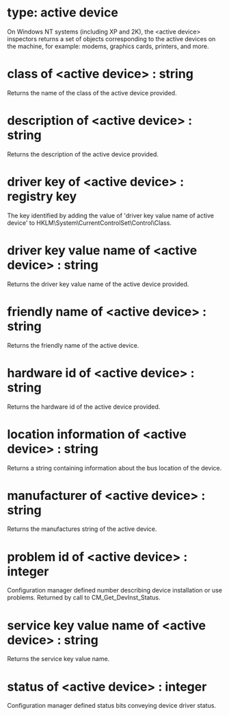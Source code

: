 # type: active device

On Windows NT systems (including XP and 2K), the &lt;active device&gt; inspectors returns a set of objects corresponding to the active devices on the machine, for example: modems, graphics cards, printers, and more.

# class of &lt;active device&gt; : string

Returns the name of the class of the active device provided.

# description of &lt;active device&gt; : string

Returns the description of the active device provided.

# driver key of &lt;active device&gt; : registry key

The key identified by adding the value of &#39;driver key value name of active device&#39; to HKLM\System\CurrentControlSet\Control\Class\.

# driver key value name of &lt;active device&gt; : string

Returns the driver key value name of the active device provided.

# friendly name of &lt;active device&gt; : string

Returns the friendly name of the active device.

# hardware id of &lt;active device&gt; : string

Returns the hardware id of the active device provided.

# location information of &lt;active device&gt; : string

Returns a string containing information about the bus location of the device.

# manufacturer of &lt;active device&gt; : string

Returns the manufactures string of the active device.

# problem id of &lt;active device&gt; : integer

Configuration manager defined number describing device installation or use problems. Returned by call to CM_Get_DevInst_Status.

# service key value name of &lt;active device&gt; : string

Returns the service key value name.

# status of &lt;active device&gt; : integer

Configuration manager defined status bits conveying device driver status.
